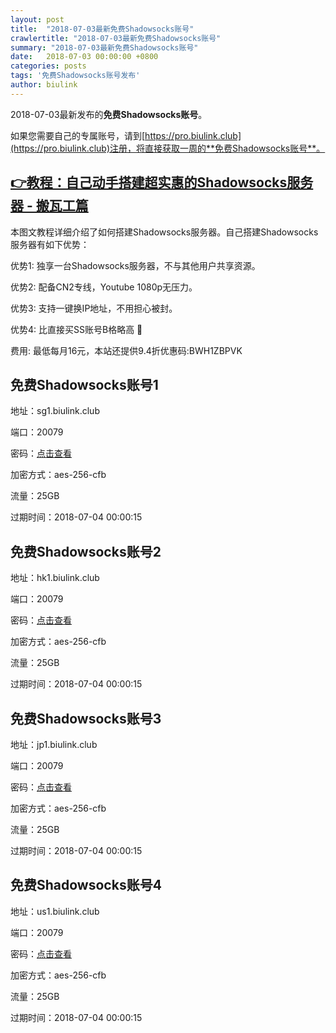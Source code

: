 ```yaml
---
layout: post
title:  "2018-07-03最新免费Shadowsocks账号"
crawlertitle: "2018-07-03最新免费Shadowsocks账号"
summary: "2018-07-03最新免费Shadowsocks账号"
date:   2018-07-03 00:00:00 +0800
categories: posts
tags: '免费Shadowsocks账号发布'
author: biulink
---
```


2018-07-03最新发布的**免费Shadowsocks账号**。

如果您需要自己的专属账号，请到[https://pro.biulink.club](https://pro.biulink.club)注册，将直接获取一周的**免费Shadowsocks账号**。

## [👉教程：自己动手搭建超实惠的Shadowsocks服务器 - 搬瓦工篇](https://github.com/Biulink/ShadowsocksTutorials/blob/master/%E6%95%99%E6%82%A8%E8%87%AA%E5%B7%B1%E5%8A%A8%E6%89%8B%E6%90%AD%E5%BB%BA%E8%B6%85%E5%AE%9E%E6%83%A0%E7%9A%84Shadowsocks%E6%9C%8D%E5%8A%A1%E5%99%A8%20-%20%E6%90%AC%E7%93%A6%E5%B7%A5%E7%AF%87.md)
  
  本图文教程详细介绍了如何搭建Shadowsocks服务器。自己搭建Shadowsocks服务器有如下优势：

  优势1: 独享一台Shadowsocks服务器，不与其他用户共享资源。

  优势2: 配备CN2专线，Youtube 1080p无压力。

  优势3: 支持一键换IP地址，不用担心被封。

  优势4: 比直接买SS账号B格略高 🙂

  费用: 最低每月16元，本站还提供9.4折优惠码:BWH1ZBPVK  
## 免费Shadowsocks账号1

地址：sg1.biulink.club

端口：20079

密码：[点击查看](https://github.com/Biulink/ShadowsocksTutorials/blob/master/publish/2018-07-03%E6%9C%80%E6%96%B0%E5%85%8D%E8%B4%B9Shadowsocks%E8%B4%A6%E5%8F%B7.md)

加密方式：aes-256-cfb

流量：25GB

过期时间：2018-07-04 00:00:15

## 免费Shadowsocks账号2

地址：hk1.biulink.club

端口：20079

密码：[点击查看](https://github.com/Biulink/ShadowsocksTutorials/blob/master/publish/2018-07-03%E6%9C%80%E6%96%B0%E5%85%8D%E8%B4%B9Shadowsocks%E8%B4%A6%E5%8F%B7.md)

加密方式：aes-256-cfb

流量：25GB

过期时间：2018-07-04 00:00:15

## 免费Shadowsocks账号3

地址：jp1.biulink.club

端口：20079

密码：[点击查看](https://github.com/Biulink/ShadowsocksTutorials/blob/master/publish/2018-07-03%E6%9C%80%E6%96%B0%E5%85%8D%E8%B4%B9Shadowsocks%E8%B4%A6%E5%8F%B7.md)

加密方式：aes-256-cfb

流量：25GB

过期时间：2018-07-04 00:00:15

## 免费Shadowsocks账号4

地址：us1.biulink.club

端口：20079

密码：[点击查看](https://github.com/Biulink/ShadowsocksTutorials/blob/master/publish/2018-07-03%E6%9C%80%E6%96%B0%E5%85%8D%E8%B4%B9Shadowsocks%E8%B4%A6%E5%8F%B7.md)

加密方式：aes-256-cfb

流量：25GB

过期时间：2018-07-04 00:00:15

